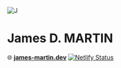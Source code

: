 ![J](https://james-martin.dev/assets/static/favicon.cbda223.2ef9e5c5f4f61994befbb9ae9723b4ae.png)
# James D. MARTIN

:globe_with_meridians: __[james-martin.dev](https://james-martin.dev)__ [![Netlify Status](https://api.netlify.com/api/v1/badges/7a62fd9e-69c8-4d91-a0f1-e743485e0b85/deploy-status)](https://app.netlify.com/sites/dorkside-web/deploys)
